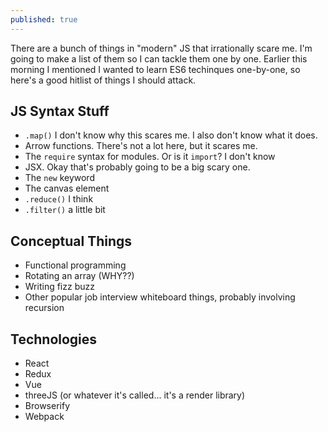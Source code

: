 ```yaml
---
published: true
---
```

There are a bunch of things in "modern" JS that irrationally scare me. I'm going to make a list of them so I can tackle them one by one. Earlier this morning I mentioned I wanted to learn ES6 techinques one-by-one, so here's a good hitlist of things I should attack.

## JS Syntax Stuff
* `.map()` I don't know why this scares me. I also don't know what it does.
* Arrow functions. There's not a lot here, but it scares me.
* The `require` syntax for modules. Or is it `import`? I don't know
* JSX. Okay that's probably going to be a big scary one.
* The `new` keyword
* The canvas element
* `.reduce()` I think
* `.filter()` a little bit

## Conceptual Things
* Functional programming
* Rotating an array (WHY??)
* Writing fizz buzz
* Other popular job interview whiteboard things, probably involving recursion

## Technologies
* React
* Redux
* Vue
* threeJS (or whatever it's called... it's a render library)
* Browserify
* Webpack
